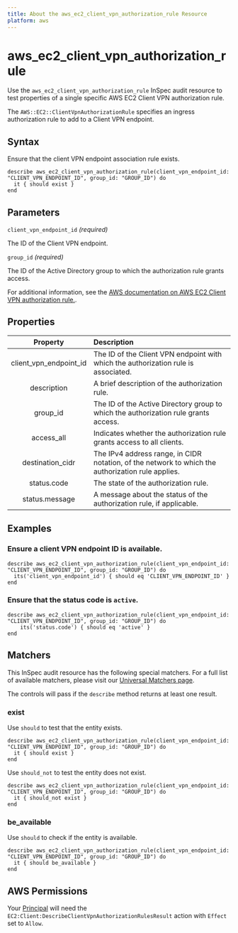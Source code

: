 ```yaml
---
title: About the aws_ec2_client_vpn_authorization_rule Resource
platform: aws
---
```


# aws_ec2_client_vpn_authorization_rule

Use the `aws_ec2_client_vpn_authorization_rule` InSpec audit resource to test properties of a single specific AWS EC2 Client VPN authorization rule.

The `AWS::EC2::ClientVpnAuthorizationRule` specifies an ingress authorization rule to add to a Client VPN endpoint.

## Syntax

Ensure that the client VPN endpoint association rule exists.

    describe aws_ec2_client_vpn_authorization_rule(client_vpn_endpoint_id: "CLIENT_VPN_ENDPOINT_ID", group_id: "GROUP_ID") do
      it { should exist }
    end

## Parameters

`client_vpn_endpoint_id` _(required)_

The ID of the Client VPN endpoint.

`group_id` _(required)_

The ID of the Active Directory group to which the authorization rule grants access.

For additional information, see the [AWS documentation on AWS EC2 Client VPN authorization rule.](https://docs.aws.amazon.com/AWSCloudFormation/latest/UserGuide/aws-resource-ec2-clientvpnauthorizationrule.html).

## Properties

| Property | Description |
| :---: | :--- |
| client_vpn_endpoint_id | The ID of the Client VPN endpoint with which the authorization rule is associated. |
| description | A brief description of the authorization rule. |
| group_id | The ID of the Active Directory group to which the authorization rule grants access. |
| access_all | Indicates whether the authorization rule grants access to all clients. |
| destination_cidr | The IPv4 address range, in CIDR notation, of the network to which the authorization rule applies. |
| status.code | The state of the authorization rule. |
| status.message | A message about the status of the authorization rule, if applicable. |

## Examples

### Ensure a client VPN endpoint ID is available.

    describe aws_ec2_client_vpn_authorization_rule(client_vpn_endpoint_id: "CLIENT_VPN_ENDPOINT_ID", group_id: "GROUP_ID") do
      its('client_vpn_endpoint_id') { should eq 'CLIENT_VPN_ENDPOINT_ID' }
    end

### Ensure that the status code is `active`.

    describe aws_ec2_client_vpn_authorization_rule(client_vpn_endpoint_id: "CLIENT_VPN_ENDPOINT_ID", group_id: "GROUP_ID") do
        its('status.code') { should eq 'active' }
    end

## Matchers

This InSpec audit resource has the following special matchers. For a full list of available matchers, please visit our [Universal Matchers page](https://www.inspec.io/docs/reference/matchers/).

The controls will pass if the `describe` method returns at least one result.

### exist

Use `should` to test that the entity exists.

    describe aws_ec2_client_vpn_authorization_rule(client_vpn_endpoint_id: "CLIENT_VPN_ENDPOINT_ID", group_id: "GROUP_ID") do
      it { should exist }
    end

Use `should_not` to test the entity does not exist.

    describe aws_ec2_client_vpn_authorization_rule(client_vpn_endpoint_id: "CLIENT_VPN_ENDPOINT_ID", group_id: "GROUP_ID") do
      it { should_not exist }
    end

### be_available

Use `should` to check if the entity is available.

    describe aws_ec2_client_vpn_authorization_rule(client_vpn_endpoint_id: "CLIENT_VPN_ENDPOINT_ID", group_id: "GROUP_ID") do
      it { should be_available }
    end

## AWS Permissions

Your [Principal](https://docs.aws.amazon.com/IAM/latest/UserGuide/intro-structure.html#intro-structure-principal) will need the `EC2:Client:DescribeClientVpnAuthorizationRulesResult` action with `Effect` set to `Allow`.
